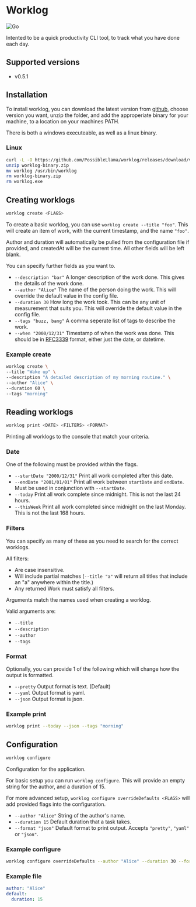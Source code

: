 # Worklog

![Go](https://github.com/PossibleLlama/worklog/workflows/Go/badge.svg)

Intented to be a quick productivity CLI tool, to track what you
have done each day.

## Supported versions

- v0.5.1

## Installation

To install worklog, you can download the latest version from
[github][GithubReleases], choose version you want, unzip the
folder, and add the approperiate binary for your machine, to
a location on your machines PATH.

There is both a windows executeable, as well as a linux binary.

### Linux

```bash
curl -L -O https://github.com/PossibleLlama/worklog/releases/download/v0.5.0/worklog-binary.zip
unzip worklog-binary.zip
mv worklog /usr/bin/worklog
rm worklog-binary.zip
rm worklog.exe
```

[GithubReleases]: https://github.com/PossibleLlama/worklog/releases

## Creating worklogs

``` bash
worklog create <FLAGS>
```

To create a basic worklog, you can use `worklog create --title "foo"`.
This will create an item of work, with the current timestamp, and the
name `"foo"`.

Author and duration will automatically be pulled from the
configuration file if provided, and createdAt will be the current
time.
All other fields will be left blank.

You can specify further fields as you want to.

- `--description "bar"` A longer description of the work done. This
  gives the details of the work done.
- `--author "Alice"` The name of the person doing the work. This
  will override the default value in the config file.
- `--duration 30` How long the work took. This can be any unit of
  measurement that suits you. This will override the default value
  in the config file.
- `--tags "buzz, bang"` A comma seperate list of tags to describe
  the work.
- `--when "2000/12/31"` Timestamp of when the work was done. This
  should be in [RFC3339] format, either just the date, or datetime.

[RFC3339]: https://tools.ietf.org/html/rfc3339

### Example create

``` bash
worklog create \
--title "Wake up" \
--description "A detailed description of my morning routine." \
--author "Alice" \
--duration 60 \
--tags "morning"
```

## Reading worklogs

``` bash
worklog print <DATE> <FILTERS> <FORMAT>
```

Printing all worklogs to the console that match your criteria.

### Date

One of the following must be provided within the flags.

- `--startDate "2000/12/31"` Print all work completed after this
  date.
- `--endDate "2001/01/01"` Print all work between `startDate` and
  `endDate`. Must be used in conjunction with `--startDate`.
- `--today` Print all work complete since midnight. This is not the
  last 24 hours.
- `--thisWeek` Print all work completed since midnight on the last
  Monday. This is not the last 168 hours.

### Filters

You can specify as many of these as you need to search for the correct
worklogs.

All filters:

- Are case insensitive.
- Will include partial matches (`--title "a"` will return all titles
  that include an "a" anywhere within the title.)
- Any returned Work must satisfy all filters.

Arguments match the names used when creating a worklog.

Valid arguments are:

- `--title`
- `--description`
- `--author`
- `--tags`

### Format

Optionally, you can provide 1 of the following which will change how
the output is formatted.

- `--pretty` Output format is text. (Default)
- `--yaml` Output format is yaml.
- `--json` Output format is json.

### Example print

``` bash
worklog print --today --json --tags "morning"
```

## Configuration

``` bash
worklog configure
```

Configuration for the application.

For basic setup you can run `worklog configure`.
This will provide an empty string for the author, and a
duration of 15.

For more advanced setup, `worklog configure overrideDefaults <FLAGS>`
will add provided flags into the configuration.

- `--author "Alice"` String of the author's name.
- `--duration 15` Default duration that a task takes.
- `--format "json"` Default format to print output.
  Accepts `"pretty"`, `"yaml"` or `"json"`.

### Example configure

``` bash
worklog configure overrideDefaults --author "Alice" --duration 30 --format "pretty"
```

### Example file

``` yml
author: "Alice"
default:
  duration: 15
```
